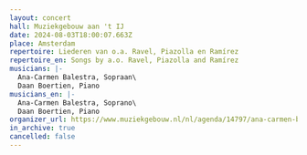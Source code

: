 ```yaml
---
layout: concert
hall: Muziekgebouw aan 't IJ
date: 2024-08-03T18:00:07.663Z
place: Amsterdam
repertoire: Liederen van o.a. Ravel, Piazolla en Ramírez
repertoire_en: Songs by a.o. Ravel, Piazolla and Ramírez
musicians: |-
  Ana-Carmen Balestra, Sopraan\
  Daan Boertien, Piano
musicians_en: |-
  Ana-Carmen Balestra, Soprano\
  Daan Boertien, Piano
organizer_url: https://www.muziekgebouw.nl/nl/agenda/14797/ana-carmen-balestra-daan-boertien/gracias-a-la-vida
in_archive: true
cancelled: false
---
```

